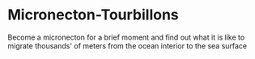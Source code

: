 # Micronecton-Tourbillons
Become a micronecton for a brief moment and find out what it is like to migrate thousands' of meters from the ocean interior to the sea surface
